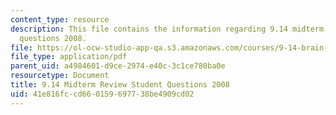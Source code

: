```yaml
---
content_type: resource
description: This file contains the information regarding 9.14 midterm review student
  questions 2008.
file: https://ol-ocw-studio-app-qa.s3.amazonaws.com/courses/9-14-brain-structure-and-its-origins-spring-2014/41e816fccd660159697738be4909cd02_MIT9_14S14_MidtrmReQue2008.pdf
file_type: application/pdf
parent_uid: a4984601-d9ce-2974-e40c-3c1ce780ba0e
resourcetype: Document
title: 9.14 Midterm Review Student Questions 2008
uid: 41e816fc-cd66-0159-6977-38be4909cd02
---
```

